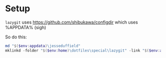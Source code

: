 # Setup

`lazygit` uses https://github.com/shibukawa/configdir which uses %APPDATA% (sigh)

So do this:

```powershell
md "$($env:appdata)\jesseduffield"
mklinkd -folder "$($env:home)\dotfiles\special\lazygit" -link "$($env:appdata)\jesseduffield\lazygit"
```
